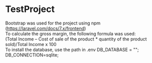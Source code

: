 # TestProject
Bootstrap was used for the project using npm (https://laravel.com/docs/7.x/frontend)<br /> 
To calculate the gross margin, the following formula was used: <br /> (Total Income – Cost of sale of the product * quantity of the product sold)/Total Income x 100<br /> 
To install the database, use the path in .env 
DB_DATABASE = "";
DB_CONNECTION=sqlite;
